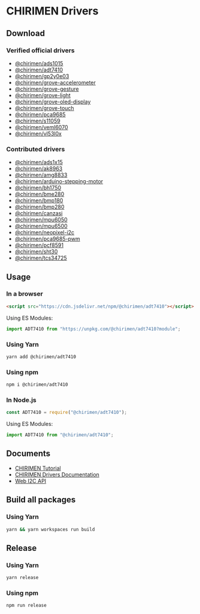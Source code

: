 # CHIRIMEN Drivers

## Download

### Verified official drivers

- [@chirimen/ads1015](https://www.jsdelivr.com/package/npm/@chirimen/ads1015)
- [@chirimen/adt7410](https://www.jsdelivr.com/package/npm/@chirimen/adt7410)
- [@chirimen/gp2y0e03](https://www.jsdelivr.com/package/npm/@chirimen/gp2y0e03)
- [@chirimen/grove-accelerometer](https://www.jsdelivr.com/package/npm/@chirimen/grove-accelerometer)
- [@chirimen/grove-gesture](https://www.jsdelivr.com/package/npm/@chirimen/grove-gesture)
- [@chirimen/grove-light](https://www.jsdelivr.com/package/npm/@chirimen/grove-light)
- [@chirimen/grove-oled-display](https://www.jsdelivr.com/package/npm/@chirimen/grove-oled-display)
- [@chirimen/grove-touch](https://www.jsdelivr.com/package/npm/@chirimen/grove-touch)
- [@chirimen/pca9685](https://www.jsdelivr.com/package/npm/@chirimen/pca9685)
- [@chirimen/s11059](https://www.jsdelivr.com/package/npm/@chirimen/s11059)
- [@chirimen/veml6070](https://www.jsdelivr.com/package/npm/@chirimen/veml6070)
- [@chirimen/vl53l0x](https://www.jsdelivr.com/package/npm/@chirimen/vl53l0x)

### Contributed drivers

- [@chirimen/ads1x15](https://www.jsdelivr.com/package/npm/@chirimen/ads1x15)
- [@chirimen/ak8963](https://www.jsdelivr.com/package/npm/@chirimen/ak8963)
- [@chirimen/amg8833](https://www.jsdelivr.com/package/npm/@chirimen/amg8833)
- [@chirimen/arduino-stepping-motor](https://www.jsdelivr.com/package/npm/@chirimen/arduino-stepping-motor)
- [@chirimen/bh1750](https://www.jsdelivr.com/package/npm/@chirimen/bh1750)
- [@chirimen/bme280](https://www.jsdelivr.com/package/npm/@chirimen/bme280)
- [@chirimen/bmp180](https://www.jsdelivr.com/package/npm/@chirimen/bmp180)
- [@chirimen/bmp280](https://www.jsdelivr.com/package/npm/@chirimen/bmp280)
- [@chirimen/canzasi](https://www.jsdelivr.com/package/npm/@chirimen/canzasi)
- [@chirimen/mpu6050](https://www.jsdelivr.com/package/npm/@chirimen/mpu6050)
- [@chirimen/mpu6500](https://www.jsdelivr.com/package/npm/@chirimen/mpu6500)
- [@chirimen/neopixel-i2c](https://www.jsdelivr.com/package/npm/@chirimen/neopixel-i2c)
- [@chirimen/pca9685-pwm](https://www.jsdelivr.com/package/npm/@chirimen/pca9685-pwm)
- [@chirimen/pcf8591](https://www.jsdelivr.com/package/npm/@chirimen/pcf8591)
- [@chirimen/sht30](https://www.jsdelivr.com/package/npm/@chirimen/sht30)
- [@chirimen/tcs34725](https://www.jsdelivr.com/package/npm/@chirimen/tcs34725)

## Usage

### In a browser

```html
<script src="https://cdn.jsdelivr.net/npm/@chirimen/adt7410"></script>
```

Using ES Modules:

```js
import ADT7410 from "https://unpkg.com/@chirimen/adt7410?module";
```

### Using Yarn

```sh
yarn add @chirimen/adt7410
```

### Using npm

```sh
npm i @chirimen/adt7410
```

### In Node.js

```js
const ADT7410 = require("@chirimen/adt7410");
```

Using ES Modules:

```js
import ADT7410 from "@chirimen/adt7410";
```

## Documents

- [CHIRIMEN Tutorial](https://r.chirimen.org/tutorial)
- [CHIRIMEN Drivers Documentation](https://chirimen.org/chirimen-drivers/)
- [Web I2C API](https://browserobo.github.io/WebI2C/)

## Build all packages

### Using Yarn

```sh
yarn && yarn workspaces run build
```

## Release

### Using Yarn

```sh
yarn release
```

### Using npm

```sh
npm run release
```
